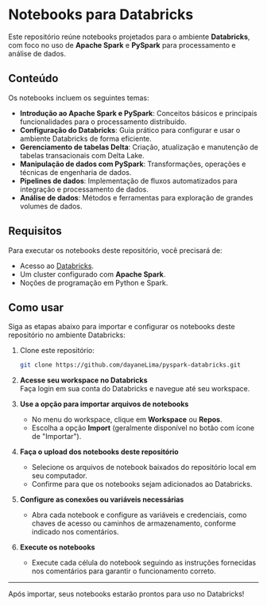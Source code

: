 # Notebooks para Databricks

Este repositório reúne notebooks projetados para o ambiente **Databricks**, com foco no uso de **Apache Spark** e **PySpark** para processamento e análise de dados.

## Conteúdo

Os notebooks incluem os seguintes temas:

- **Introdução ao Apache Spark e PySpark**: Conceitos básicos e principais funcionalidades para o processamento distribuído.
- **Configuração do Databricks**: Guia prático para configurar e usar o ambiente Databricks de forma eficiente.
- **Gerenciamento de tabelas Delta**: Criação, atualização e manutenção de tabelas transacionais com Delta Lake.
- **Manipulação de dados com PySpark**: Transformações, operações e técnicas de engenharia de dados.
- **Pipelines de dados**: Implementação de fluxos automatizados para integração e processamento de dados.
- **Análise de dados**: Métodos e ferramentas para exploração de grandes volumes de dados.

## Requisitos

Para executar os notebooks deste repositório, você precisará de:

- Acesso ao [Databricks](https://databricks.com/).
- Um cluster configurado com **Apache Spark**.
- Noções de programação em Python e Spark.

## Como usar
Siga as etapas abaixo para importar e configurar os notebooks deste repositório no ambiente Databricks:

1. Clone este repositório:
   ```bash
   git clone https://github.com/dayaneLima/pyspark-databricks.git
   ```
   
2. **Acesse seu workspace no Databricks**  
   Faça login em sua conta do Databricks e navegue até seu workspace.

3. **Use a opção para importar arquivos de notebooks**  
   - No menu do workspace, clique em **Workspace** ou **Repos**.  
   - Escolha a opção **Import** (geralmente disponível no botão com ícone de "Importar").  

4. **Faça o upload dos notebooks deste repositório**  
   - Selecione os arquivos de notebook baixados do repositório local em seu computador.  
   - Confirme para que os notebooks sejam adicionados ao Databricks.

5. **Configure as conexões ou variáveis necessárias**  
   - Abra cada notebook e configure as variáveis e credenciais, como chaves de acesso ou caminhos de armazenamento, conforme indicado nos comentários.

6. **Execute os notebooks**  
   - Execute cada célula do notebook seguindo as instruções fornecidas nos comentários para garantir o funcionamento correto.

---

Após importar, seus notebooks estarão prontos para uso no Databricks!

